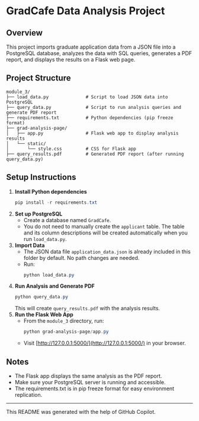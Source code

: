 # GradCafe Data Analysis Project

## Overview
This project imports graduate application data from a JSON file into a PostgreSQL database, analyzes the data with SQL queries, generates a PDF report, and displays the results on a Flask web page.

## Project Structure
```
module_3/
├── load_data.py              # Script to load JSON data into PostgreSQL
├── query_data.py             # Script to run analysis queries and generate PDF report
├── requirements.txt          # Python dependencies (pip freeze format)
├── grad-analysis-page/
│   ├── app.py                # Flask web app to display analysis results
│   └── static/
│       └── style.css         # CSS for Flask app
├── query_results.pdf         # Generated PDF report (after running query_data.py)
```

## Setup Instructions
1. **Install Python dependencies**
   ```powershell
   pip install -r requirements.txt
   ```
2. **Set up PostgreSQL**
   - Create a database named `GradCafe`.
   - You do not need to manually create the `applicant` table. The table and its column descriptions will be created automatically when you run `load_data.py`.
3. **Import Data**
   - The JSON data file `application_data.json` is already included in this folder by default. No path changes are needed.
   - Run:
     ```powershell
     python load_data.py
     ```
4. **Run Analysis and Generate PDF**
   ```powershell
   python query_data.py
   ```
   This will create `query_results.pdf` with the analysis results.
5. **Run the Flask Web App**
   - From the `module_3` directory, run:
     ```powershell
     python grad-analysis-page/app.py
     ```
   - Visit [http://127.0.0.1:5000/](http://127.0.0.1:5000/) in your browser.

## Notes
- The Flask app displays the same analysis as the PDF report.
- Make sure your PostgreSQL server is running and accessible.
- The requirements.txt is in pip freeze format for easy environment replication.

---

This README was generated with the help of GitHub Copilot.

